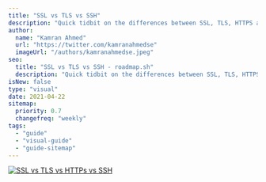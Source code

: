 ```yaml
---
title: "SSL vs TLS vs SSH"
description: "Quick tidbit on the differences between SSL, TLS, HTTPS and SSH"
author:
  name: "Kamran Ahmed"
  url: "https://twitter.com/kamranahmedse"
  imageUrl: "/authors/kamranahmedse.jpeg"
seo:
  title: "SSL vs TLS vs SSH - roadmap.sh"
  description: "Quick tidbit on the differences between SSL, TLS, HTTPS and SSH"
isNew: false
type: "visual"
date: 2021-04-22
sitemap:
  priority: 0.7
  changefreq: "weekly"
tags:
  - "guide"
  - "visual-guide"
  - "guide-sitemap"
---
```


[![SSL vs TLS vs HTTPs vs SSH](/guides/ssl-tls-https-ssh.png)](/guides/ssl-tls-https-ssh.png)

